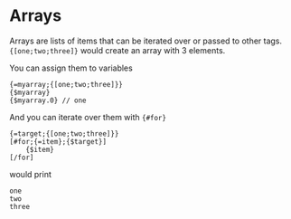 # Arrays

Arrays are lists of items that can be iterated over or passed to other tags. `{[one;two;three]}` would create an array with 3 elements.

You can assign them to variables

```
{=myarray;{[one;two;three]}}
{$myarray}
{$myarray.0} // one
```

And you can iterate over them with `{#for}`

```
{=target;{[one;two;three]}}
[#for;{=item};{$target}]
	{$item}
[/for]
```

would print

```
one
two
three
```
